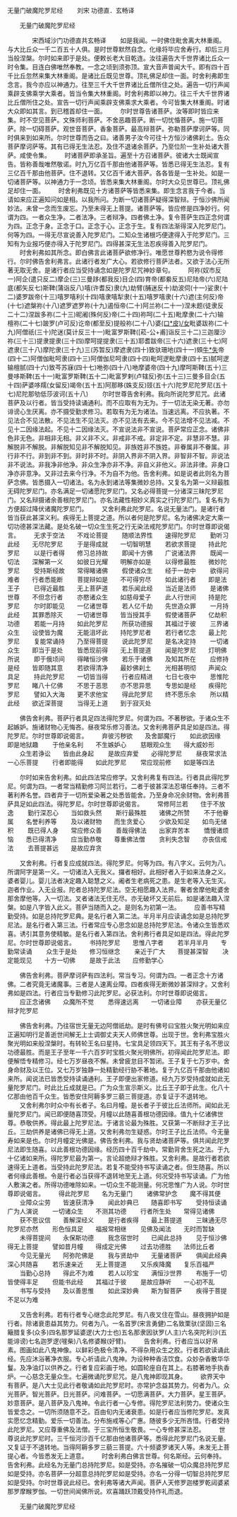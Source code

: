   无量门破魔陀罗尼经
　　刘宋 功德直．玄畅译




　　无量门破魔陀罗尼经

　　　　宋西域沙门功德直共玄畅译
　　如是我闻。一时佛住毗舍离大林重阁。与大比丘众一千二百五十人俱。是时世尊默然自念。化缘将毕应舍寿行。却后三月当般涅槃。尔时如来即于是处。便敕长老大目乾连。汝往遍告大千世界诸比丘众一时令集。目连白佛唯然奉教。一念之顷到须弥顶。宣大音声普闻大千。即有四十百千比丘忽然来集大林重阁。是诸比丘既见世尊。顶礼佛足却住一面。时舍利弗即生念言。我今亦应以神通力。往至三千大千世界诸比丘僧所住之处。遍告一切行声闻乘辟支佛乘学大乘者。皆当令集大林重阁。时舍利弗即以神力。往三千大千世界诸比丘僧所住之处。宣告一切行声闻乘辟支佛乘求大乘者。今可皆集大林重阁。时诸大众即如其言。到已稽首却住一面。
　　尔时世尊告诸菩萨。汝等即时皆应来集。时不空见菩萨。文殊师利菩萨。不舍恶趣菩萨。断一切忧惛菩萨。施一切菩萨。除一切碍菩萨。观世音菩萨。香象菩萨。最高辩菩萨。弥勒菩萨摩诃萨等。同时俱来到如来所。尔时世尊而告之曰。诸善男子汝今可往十方恒沙诸佛刹土。告众菩萨摩诃萨等。其有已得无生法忍。及住不退诸余菩萨。乃至位阶一生补处诸大菩萨。咸使令集。
　　时诸菩萨即承圣旨。遍至十方召诸菩萨。彼诸大士既闻宣告。皆称善哉唯然敬诺。时九万亿百千那由他诸菩萨等。皆悉已得无生法忍。复有三亿百千那由他菩萨。住不退转。又亿百千诸大菩萨。各各皆是一生补处。如是一切诸菩萨等。以神通力于一念顷。皆悉来集大林重阁。尔时大众见世尊已。顶礼佛足却住一面。
　　时舍利弗既见十方诸菩萨等皆悉来集。即生念言我于今者。当请如来应正遍知问如是相。以我所问。为断一切诸菩萨疑得深智辩。于恒沙佛所闻妙法。未曾一念而生废忘。乃至未得无上菩提。诸菩萨等。皆应修是四净妙行。何谓为四。一者众生净。二者法净。三者辩净。四者佛土净。复令菩萨生四正念何谓为四。正念于身。正念于口。正念于心。正念于生。复有四法渐得深入陀罗尼门。何等为四。一得无尽宣说善入陀罗尼门。二知众生诸根巧便逮得入于陀罗尼门。三知有为业报巧便亦得入于陀罗尼门。四得甚深无生法忍疾得善入陀罗尼门。
　　时舍利弗如其所念。即白佛言此诸菩萨欲修净行。唯愿世尊矜愍为说令得修行。尔时佛告舍利弗言。此诸行者发广大心。若欲修行菩萨法者。又欲于法心无所著无取无舍。是诸行者应当受持诵念如是陀罗尼咒神妙章句。
　　阿祢(奴市反一)阿企(遣只反二)摩企(三)三曼跢(都我反)目企(四)育帝(都絭反五)尼陆帝(六)尼陆底(都矢反七)斯鞞(蒲诣反八)嘻(许耆反)隶(九)劫臂(脯迷反十)劫波伺(十一)娑隶(十二)婆罗跋帝(十三)嘻罗嘻利(十四)嘻隶嘻犁隶(十五)嘻罗嘻隶(十六)遮(主何反)帝(十七)遮槃祢(十八)遮罗遮罗祢(十九)遏恒帝(二十)阿兰祢(二十一)涅未题(徒隶反二十二)涅跋多祢(二十三)昵阇(殊何反)帝(二十四)祢呵(二十五)毗摩隶(二十六)输檀祢(二十七)跛罗(卢可反)讫帝(都至反)提般祢(二十八)婆[(口*皮)/女]([菘-公+甫]饿反)毗婆跋祢(二十九)阿僧祇(三十)陀迷(莫计反三十一)毗富罗斯鞞([菘-公+甫]诣反三十二)三迦厘沙祢(三十三)提隶提隶(三十四)摩呵提提隶(三十五)耶耆跋帝(三十六)遮隶(三十七)阿遮隶(三十八)摩陀隶(三十九)三(苏暂反)摩遮隶(四十)致驮珊地(四十一)頞[牛*失]([少/兔]质反)帝(四十二)阿僧伽毗呵隶(四十三)阿僧伽尼呵隶(四十四)毗呵逻毗摩隶(四十五)腻呵逻输檀腻(四十六)致芩苏寐(四十七)咃弥(四十八)咃摩婆帝(四十九)摩呵斯鞞(五十)三曼哆斯鞞(五十一)毗富罗斯鞞(五十二)毗富罗剌(卢辖反)弥(五十三)三曼多目企(五十四)萨婆哆羺(女留反)竭帝(五十五)阿那眵(姝支反)豉(五十六)陀罗尼陀罗尼(五十七)尼陀那劬低莎波诃(五十八)
　　尔时世尊告舍利弗。我向所说陀罗尼咒。此诸菩萨及以行者。皆当受持读诵通利。而不应取有为无为。于一切法无染无著。亦勿诽谤心生厌离。亦不摄受勤求修习。若取有为无为诸法。当速远离。不应执著。不见法合不见法散。不见法生不见法灭。亦不见法有去来。今不见法增不见法减。不见十二因缘法起。不见十二因缘法灭。不宣说法非不宣说。菩萨常应正念。诸佛非色非无色。非相非无相。非义非不义。非戒非不戒。非定非不定。非慧非不慧。非解脱非不解脱。非解脱知见非不解脱知见。非族姓非不族姓。非眷属非不眷属。非行非不行。非到非不到。非时非不时。非阴入界非不阴入界。非智非不智。非说法非不说法。非我净非他净。非众生净亦非不净。非自义非他义。非法非律。非身口净亦非意净。又非过去来今行净。不为自不为他。告舍利弗。如是说者此则名为菩萨念佛。皆悉摄入一切诸法。名为永到诸法等集微妙总持。又复名为第一义辩最胜无碍陀罗尼门。亦名满足一切诸愿陀罗尼门。又名必得菩提一分诸深三昧陀罗尼门。又名辩摄诸余善根陀罗尼门。亦名法藏性相妙义真实之行陀罗尼门。复名有为方便超过降伏诸魔陀罗尼门。
　　又舍利弗此陀罗尼。名说无量法门。是诸行者皆当获此甚深义利。疾得无上菩提之道。所以者何是陀罗尼。名为诸佛决定大乘一切功德甚深法藏。是处名破一切众生生死之行无染法戒陀罗尼门。尔时世尊即说偈言。
　　无求于空法　　不戏论菩提
　　随顺法界性　　速得陀罗尼
　　勤听习此经　　无尽陀罗尼
　　于是得成就　　一切智明慧
　　若欲求菩提　　持此陀罗尼
　　以是行者得　　修习总持故
　　即闻十方佛　　广说诸法界
　　既闻一切法　　深解第一义
　　如彼日光耀　　明解亦如是
　　以得修最胜　　微妙陀罗尼
　　受持斯经故　　常得睹诸佛
　　假使诸众生　　经于一劫中
　　欲得问难者　　行者悉能断
　　菩提辩如是　　不可得穷尽
　　如此诸行者　　即是法王子
　　已得近最胜　　无上菩萨道
　　若乐闻此经　　当近是法师
　　是诸佛世尊　　不但念行者
　　亦愍诸众生　　如慈母爱子
　　此人行世间　　持是陀罗尼
　　尔时即能见　　一亿诸世尊
　　若人亿千劫　　先世造众罪
　　一月持此经　　其罪悉除灭
　　一切诸世尊　　皆当授其手
　　假使诸菩萨　　亿劫积功德
　　若能一月持　　如此陀罗尼
　　所获功德报　　其福过于彼
　　三界诸众生　　设使皆为魔
　　无能沮坏此　　持陀罗尼者
　　若行者忆念　　最上陀罗尼
　　复能常诵持　　乃至得菩提
　　说此陀罗尼　　是名决定持
　　一切诸众生　　即当于是处
　　皆悉现前得　　无上菩提道
　　闻是陀罗尼　　灯明佛所说
　　即于俄顷间　　得睹恒沙佛
　　若乐于诸佛　　及知其所在
　　应修持是经　　皆即随其意
　　若欲得清净　　最妙佛刹土
　　光相甚明彻　　声闻众具足
　　持此陀罗尼　　一切皆当得
　　行者应精进　　七日七夜中
　　思惟陀罗尼　　睹八十亿佛
　　不思于恶思　　亦不思异思
　　专思如是经　　疾得陀罗尼
　　譬如入大海　　更不求他宝
　　得此陀罗尼　　终不愿乐余
　　所以精此经　　欲近深菩提
　　当得无上道　　到于寂灭处

　　佛告舍利弗。菩萨行者具足四法得陀罗尼。何谓为四。不著秽欲。于诸众生不起嫉妒。施诸财物心无悔吝。昼夜常乐修习善法。又舍利弗菩萨具足如是四法。得陀罗尼。尔时世尊即说偈言。
　　弃彼污秽欲　　及舍鄙魔行
　　如此欲因缘　　即是地狱趣
　　于他亲名利　　不生嫉妒心
　　慈眼观众生　　得大威妙形
　　众生若诤讼　　皆由此身起
　　是故应弃爱　　必得陀罗尼
　　昼夜常求法　　一心乐菩提
　　行者即能得　　如此陀罗尼
　　常应现前修　　如是等四法

　　尔时如来告舍利弗。如此四法常应修学。又舍利弗复有四法。行者具此得陀罗尼。何谓为四。一者常当精勤修习阿兰若行。二者于彼甚深法忍堪任奉持。三者不著利养名誉。四者弃于一切所爱染著之处悉皆能舍。乃至身命况余财物。舍利弗菩萨具足如此四法。得陀罗尼。尔时世尊即说偈言。
　　常修阿兰若　　住于不放逸
　　勤行深忍心　　当如救头然
　　斯行最殊胜　　诸佛之所赞
　　不于他眷属　　名誉利养等
　　及以诸财物　　而生贪爱心
　　少欲及知足　　如鸟无储积
　　既已得人身　　常应修众善
　　善哉得佛法　　出家弃苦本
　　憍慢诸烦恼　　悉已得清净
　　应当勤恭敬　　尊重佛法僧
　　贪利失念智　　亦丧信戒法
　　去菩提甚远　　是故应弃贪

　　又舍利弗。行者复应成就四法。得陀罗尼。何等为四。有八字义。云何为八。所谓阿字是第一义。一切诸法入无我义。攞者相好。此相好者入于如来法身之义。婆者婴儿。婴儿法者决定趣入聪慧之义。阇者生老病死之患。是生老等入无生灭。迦者作业。入无业报。陀者总持陀罗尼法。空无相愿趣入法界。奢者舍摩他毗婆舍那舍摩他等。入一切法。叉者诸法无住无尽。亦无破坏又无前后。如是诸法趣入涅槃。如是八字皆入此义。菩萨当随而入之。是则名为初第一法。
　　应善书写精勤受持。如是总持陀罗尼典。是名行者入第二法。半月半月应读诵念如是总持陀罗尼法。是名行者入第三法。行者常应专心思念如是总持陀罗尼法。令诸众生皆悉欢喜。诱引其意务使精敏。是名行者入第四法。舍利弗行者具足如是四法。得此陀罗尼。尔时世尊即说偈言。
　　书持陀罗尼　　思惟八字者
　　若半月半月　　专勤常读诵
　　众生于是处　　修习恒继念
　　亲近于广大　　菩提甚深智
　　决定能现见　　十方一切佛
　　是故于此法　　应修勤学心

　　佛告舍利弗。菩萨摩诃萨有四法利。常当专习。何谓为四。一者正念十方诸佛。二者究竟无诸魔事。三者是人速离业障。四者疾得无断微妙甚深辩才。又舍利弗如是四法。行者应当专勤修习此陀罗尼。必获法利。尔时世尊即说偈言。
　　应正念诸佛　　众魔所不觉
　　悉得速远离　　一切诸业障
　　亦获无量亿　　辩才陀罗尼

　　佛告舍利弗。乃往宿世无量无边阿僧祇劫。是时有佛号曰宝胜火聚光明如来应正遍知明行足善逝世间解无上士调御丈夫天人师佛世尊。出现于世。舍利弗宝胜火聚光明如来般涅槃时。有转轮王名曰星持。七宝具足领四天下。其王有子名不思议功德最胜。而是王子至年一千六百岁时宝胜火聚光明佛所。初得闻此陀罗尼法。即便解悟专精修习。经七万岁昼夜不懈。未曾疲怠目不暂闭。王子复于七万岁中。舍身命财及以王位。又七万岁独静一处精勤经行胁不著地。复于九亿百千那由他诸如来所。闻说法已皆悉受持读诵通利。王子即便出家修道。经九万岁受持成就如此无量陀罗尼门。时此比丘成就是已。广为众生宣示斯义。比丘王子即于此生。化八十亿那由他百千众生。皆悉安住阿耨多罗三藐三菩提道。亦复证于不退转地。
　　又舍利弗尔时众中有长者子。名曰月幢。是长者子于彼比丘法师所。闻如此无量陀罗尼门。闻已即便随喜顶受。月幢以此随喜善根功德因缘。值九十亿诸佛世尊。恭敬供养。得此最上陀罗尼法。于诸言论最为殊胜。又获第一不断辩才王子比丘。三劫供养是诸佛已得无上道。又舍利弗勿生疑惑。尔时王子比丘法师。今无量寿如来是也。尔时月幢定光佛是。佛告舍利弗。我与贤劫诸菩萨等。俱共闻此陀罗尼法即生随喜。以此善根功德因缘。经历四十百千劫中。常勤背舍生死之法。于九十亿诸如来所。得陀罗尼最为第一。言论超绝辩才殊胜。又舍利弗。是故行者若欲速得无上道者。当受持此陀罗尼法。若复不能受持书写读诵之者。但生随喜。所以者何缘此善根。令是行者必当获得不退转地至无上道。何况受持书写读诵。广为他人敷演之者。所得功德唯除如来。一切众生不能测量。何况思惟广为人说。尔时世尊即说偈言。
　　得此陀罗尼　　名为无量门
　　诸佛常护念　　魔不得其便
　　业障众尘劳　　皆速获清净
　　闻此妙典已　　随喜即书写
　　受持恒读诵　　广为人演说
　　一切诸众生　　不测其功德
　　行者所生处　　常得见诸佛
　　获不思议信　　善解深经义
　　是行者疾得　　最上菩提道
　　三昧通无尽　　陀罗尼亦然
　　形色恒具足　　福报常相继
　　见佛及闻法　　无时而暂缺
　　未得菩提间　　永保斯功德
　　我念宿世时　　已闻此总持
　　见于恒沙佛　　得无上菩提
　　譬如昔月幢　　得成定光佛
　　过去功德胜　　法师比丘者
　　今见无量光　　阿弥陀佛是
　　我与贤劫中　　无量诸菩萨
　　俱闻此经典　　深心共随喜
　　若乐速亲近　　无上菩提道
　　又乐疾降魔　　复乐百福严
　　当勤心总持　　得此不为难
　　若人以珍宝　　满恒沙世界
　　布施于一切　　皆使得丰足
　　但能书此经　　其福过于彼
　　是故应静听　　一心初不乱
　　书写与受持　　及以善思惟
　　如此深妙典　　斯为智菩萨
　　疾得于菩提　　不足以为难

　　又告舍利弗。若有行者专心继念此陀罗尼。有八夜叉住在雪山。昼夜拥护如是行者。除诸衰患益其势力。何者为八。一名首罗(宋言勇健)二名致栗驮(坚固)三名簸腊复多(众多)四名那罗延婆逻(大力士也)五名那隶因驮罗(人主)六名突陀利沙(五能诽谤)七名迦罗逻(嘊柴)八名修婆睺(好臂)。
　　告舍利弗。行者应当以好帛素。图画如此八鬼神像。以鲜彩色极令清净。不得杂用众生之胶。行者若欲读诵此经。先应沐浴著净衣服。专心祈请此八鬼神。为设种种香洁饮食。众妙杂香散华华鬘。及净油灯以供养之。行者复应彩画于地。如圆轮座自在其上。右膝著地手执香炉。一心慈念无量众生。七遍微诵陀罗尼咒。是八鬼神即现其身。
　　欲界天中有菩萨。是八大士见此行者敬诵如此陀罗尼时。亦常护念益其势力。何者为八。众光菩萨。智光菩萨。日光菩萨。问难菩萨。一切愿满菩萨。大力菩萨。星王菩萨。妙意菩萨。是八菩萨及八鬼神。令此行者一心专修。得陀罗尼法利势力。使诸众生皆爱念之。一切所须随意不乏。百由旬内无诸衰患。如是行者应当修陀罗尼。发真实愿忆念精勤。爱乐一切善法。分布施戒等心广惠。随彼多少无所吝惜。行者受持此陀罗尼。又应尊重佛及法僧。于三宝所恒生敬畏。一心专修甚深法忍。
　　世尊说此陀罗尼时。三千恒河沙百千亿那由他诸菩萨等。悉得此陀罗尼门名说无量。又复证于不退转地。当得阿耨多罗三藐三菩提。六十频婆罗诸天人等。未发无上菩提心者。今皆悉发无上道意。
　　时舍利弗白佛言世尊。何名斯经。云何奉持。告舍利弗。此经名为无量门总持陀罗尼。如是受持。亦名摧破一切众魔总持陀罗尼如是受持。亦名菩萨一分超意总持陀罗尼如是受持。亦名一分得一切智总持陀罗尼如是受持。尔时世尊说此经已。舍利弗等诸大声闻。菩萨人天修罗迦楼罗乾闼婆紧那罗摩睺罗伽。一切世间闻佛所说。欢喜踊跃顶戴受持作礼而退。

　　无量门破魔陀罗尼经



